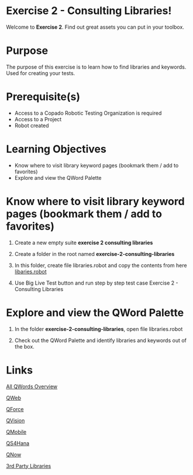 # Exercise 2 - Consulting Libraries!

Welcome to **Exercise 2**. Find out great assets you can put in your toolbox.

# Purpose

The purpose of this exercise is to learn how to find libraries and keywords. Used for creating your tests.

# Prerequisite(s)

- Access to a Copado Robotic Testing Organization is required
- Access to a Project
- Robot created

# Learning Objectives

- Know where to visit library keyword pages (bookmark them / add to favorites)
- Explore and view the QWord Palette

# Know where to visit library keyword pages (bookmark them / add to favorites)

1. Create a new empty suite **exercise 2 consulting libraries**

2. Create a folder in the root named **exercise-2-consulting-libraries**

3. In this folder, create file libraries.robot and copy the contents from here [libaries.robot](https://bitbucket.org/copado-robotic-testing/training-exercises/raw/582f5c6ce20adf223d58b2f12f3b97073e7f93c0/exercise-2-consulting-libraries/libraries.robot)

4. Use Big Live Test button and run step by step test case Exercise 2 - Consulting Libraries

# Explore and view the QWord Palette

1. In the folder **exercise-2-consulting-libraries**, open file libraries.robot

2. Check out the QWord Palette and identify libraries and keywords out of the box.

# Links

[All QWords Overview](https://docs.copado.com/articles/#!copado-robotic-testing-publication/all-qwords)

[QWeb](https://docs.copado.com/resources/Storage/copado-robotic-testing-publication/CRT%20Site/qwords-reference/current/qwords/_attachments/QWeb.html)

[QForce](https://docs.copado.com/resources/Storage/copado-robotic-testing-publication/CRT%20Site/qwords-reference/current/qwords/_attachments/QForce.html)

[QVision](https://docs.copado.com/resources/Storage/copado-robotic-testing-publication/CRT%20Site/qwords-reference/current/qwords/_attachments/QVision.html)

[QMobile](https://docs.copado.com/resources/Storage/copado-robotic-testing-publication/CRT%20Site/qwords-reference/current/qwords/_attachments/QMobile.html)

[QS4Hana](https://docs.copado.com/resources/Storage/copado-robotic-testing-publication/CRT%20Site/qwords-reference/current/qwords/_attachments/QS4Hana.html)

[QNow](https://docs.copado.com/resources/Storage/copado-robotic-testing-publication/CRT%20Site/qwords-reference/current/qwords/_attachments/QNow.html)

[3rd Party Libraries](https://robotframework.org/?tab=builtin#resources)